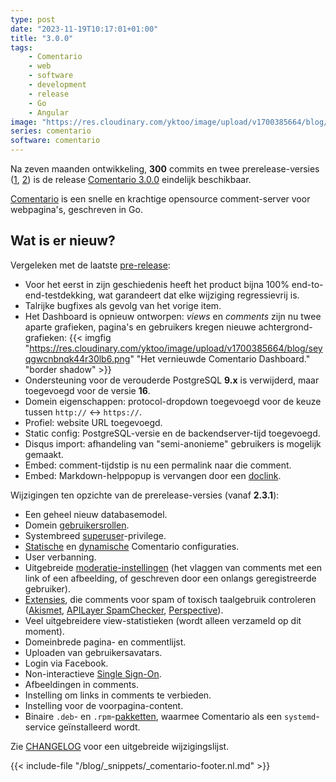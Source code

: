 ```yaml
---
type: post
date: "2023-11-19T10:17:01+01:00"
title: "3.0.0"
tags:
    - Comentario
    - web
    - software
    - development
    - release
    - Go
    - Angular
image: "https://res.cloudinary.com/yktoo/image/upload/v1700385664/blog/seyqgwcnbnqk44r30lb6.png"
series: comentario
software: comentario
---
```


Na zeven maanden ontwikkeling, **300** commits en twee prerelease-versies ([1](en;0877), [2](en;0879)) is de release [Comentario 3.0.0](https://gitlab.com/comentario/comentario/-/releases/v3.0.0) eindelijk beschikbaar.

[Comentario](/software/comentario) is een snelle en krachtige opensource comment-server voor webpagina's, geschreven in Go.

## Wat is er nieuw?

<!--more-->

Vergeleken met de laatste [pre-release](en;0879):

* Voor het eerst in zijn geschiedenis heeft het product bijna 100% end-to-end-testdekking, wat garandeert dat elke wijziging regressievrij is.
* Talrijke bugfixes als gevolg van het vorige item.
* Het Dashboard is opnieuw ontworpen: *views* en *comments* zijn nu twee aparte grafieken, pagina's en gebruikers kregen nieuwe achtergrond-grafieken:
  {{< imgfig "https://res.cloudinary.com/yktoo/image/upload/v1700385664/blog/seyqgwcnbnqk44r30lb6.png" "Het vernieuwde Comentario Dashboard." "border shadow" >}}
* Ondersteuning voor de verouderde PostgreSQL **9.x** is verwijderd, maar toegevoegd voor de versie **16**.
* Domein eigenschappen: protocol-dropdown toegevoegd voor de keuze tussen `http://` ↔ `https://`.
* Profiel: website URL toegevoegd.
* Static config: PostgreSQL-versie en de backendserver-tijd toegevoegd.
* Disqus import: afhandeling van "semi-anonieme" gebruikers is mogelijk gemaakt.
* Embed: comment-tijdstip is nu een permalink naar die comment.
* Embed: Markdown-helppopup is vervangen door een [doclink](https://docs.comentario.app/en/kb/markdown/).

Wijzigingen ten opzichte van de prerelease-versies (vanaf **2.3.1**):

* Een geheel nieuw databasemodel.
* Domein [gebruikersrollen](https://docs.comentario.app/en/kb/permissions/roles/).
* Systembreed [superuser](https://docs.comentario.app/en/kb/permissions/superuser/)-privilege.
* [Statische](https://docs.comentario.app/en/configuration/backend/static/) en [dynamische](https://docs.comentario.app/en/configuration/backend/dynamic/) Comentario configuraties.
* User verbanning.
* Uitgebreide [moderatie-instellingen](https://docs.comentario.app/en/configuration/frontend/domain/moderation/) (het vlaggen van comments met een link of een afbeelding, of geschreven door een onlangs geregistreerde gebruiker).
* [Extensies](https://docs.comentario.app/en/configuration/frontend/domain/extensions/), die comments voor spam of toxisch taalgebruik controleren ([Akismet](https://docs.comentario.app/en/configuration/frontend/domain/extensions/akismet/), [APILayer SpamChecker](https://docs.comentario.app/en/configuration/frontend/domain/extensions/api-layer-spam-checker/), [Perspective](https://docs.comentario.app/en/configuration/frontend/domain/extensions/perspective/)).
* Veel uitgebreidere view-statistieken (wordt alleen verzameld op dit moment).
* Domeinbrede pagina- en commentlijst.
* Uploaden van gebruikersavatars.
* Login via Facebook.
* Non-interactieve [Single Sign-On](https://docs.comentario.app/en/configuration/frontend/domain/authentication/sso/).
* Afbeeldingen in comments.
* Instelling om links in comments te verbieden.
* Instelling voor de voorpagina-content.
* Binaire `.deb`- en `.rpm`-[pakketten](https://docs.comentario.app/en/installation/binary-package/), waarmee Comentario als een `systemd`-service geïnstalleerd wordt.

Zie [CHANGELOG](https://gitlab.com/comentario/comentario/-/blob/master/CHANGELOG.md) voor een uitgebreide wijzigingslijst.

{{< include-file "/blog/_snippets/_comentario-footer.nl.md" >}}
